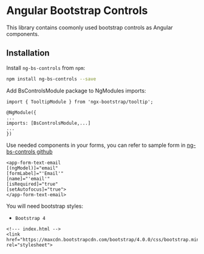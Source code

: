 # Angular Bootstrap Controls

This library contains coomonly used bootstrap controls as Angular components.

## Installation

Install `ng-bs-controls` from `npm`:

```bash
npm install ng-bs-controls --save
```

Add BsControlsModule package to NgModules imports:

```
import { TooltipModule } from 'ngx-bootstrap/tooltip';

@NgModule({
...
imports: [BsControlsModule,...]
...
})
```

Use needed components in your forms, you can refer to sample form in <a href="https://github.com/amitmca43/ng-bs-controls">ng-bs-controls github</a>

```
<app-form-text-email
[(ngModel)]="email"
[formLabel]="'Email'"
[name]="'email'"
[isRequired]="true"
[setAutofocus]="true">
</app-form-text-email>
```

You will need bootstrap styles:

- `Bootstrap 4`

```
<!--- index.html -->
<link href="https://maxcdn.bootstrapcdn.com/bootstrap/4.0.0/css/bootstrap.min.css" rel="stylesheet">
```
